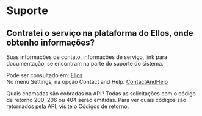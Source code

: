 # Suporte


## <b>Contratei o serviço na plataforma do Ellos, onde obtenho informações?</b>
Suas informações de contato, informações de serviço, link para documentação, se encontram na parte do suporte do sistema.

Pode ser consultado em: [Ellos](https://ellos.dev.casaarabe.org.br/Login)<br/>
No menu Settings, na opção Contact and Help. [ContactAndHelp](https://ellos.dev.casaarabe.org.br/Settings/ContactAndHelp)

Quais chamadas são cobradas na API?
Todas as solicitações com o código de retorno 200, 206 ou 404 serão emitidas. Para ver quais códigos são retornados pela API, visite o Códigos de retorno.